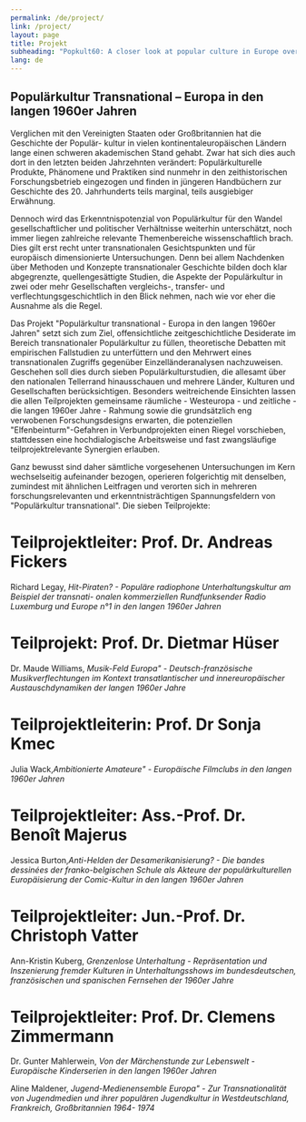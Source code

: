 ```yaml
---
permalink: /de/project/
link: /project/
layout: page
title: Projekt
subheading: "Popkult60: A closer look at popular culture in Europe over the long decade of the 1960s"
lang: de
---
```

## Populärkultur Transnational – Europa in den langen 1960er Jahren
<!-- more -->

Verglichen mit den Vereinigten Staaten oder Großbritannien hat die Geschichte der Populär- kultur in vielen kontinentaleuropäischen Ländern lange einen schweren akademischen Stand gehabt. Zwar hat sich dies auch dort in den letzten beiden Jahrzehnten verändert: Populärkulturelle Produkte, Phänomene und Praktiken sind nunmehr in den zeithistorischen Forschungsbetrieb eingezogen und finden in jüngeren Handbüchern zur Geschichte des 20. Jahrhunderts teils marginal, teils ausgiebiger Erwähnung.

Dennoch wird das Erkenntnispotenzial von Populärkultur für den Wandel gesellschaftlicher und politischer Verhältnisse weiterhin unterschätzt, noch immer liegen zahlreiche relevante Themenbereiche wissenschaftlich brach. Dies gilt erst recht unter transnationalen Gesichtspunkten und für europäisch dimensionierte Untersuchungen. Denn bei allem Nachdenken über Methoden und Konzepte transnationaler Geschichte bilden doch klar abgegrenzte, quellengesättigte Studien, die Aspekte der Populärkultur in zwei oder mehr Gesellschaften vergleichs-, transfer- und verflechtungsgeschichtlich in den Blick nehmen, nach wie vor eher die Ausnahme als die Regel.

Das Projekt "Populärkultur transnational - Europa in den langen 1960er Jahren" setzt sich zum Ziel, offensichtliche zeitgeschichtliche Desiderate im Bereich transnationaler Populärkultur zu füllen, theoretische Debatten mit empirischen Fallstudien zu unterfüttern und den Mehrwert eines transnationalen Zugriffs gegenüber Einzelländeranalysen nachzuweisen. Geschehen soll dies durch sieben Populärkulturstudien, die allesamt über den nationalen Tellerrand hinausschauen und mehrere Länder, Kulturen und Gesellschaften berücksichtigen. Besonders weitreichende Einsichten lassen die allen Teilprojekten gemeinsame räumliche - Westeuropa - und zeitliche - die langen 1960er Jahre - Rahmung sowie die grundsätzlich eng verwobenen Forschungsdesigns erwarten, die potenziellen "Elfenbeinturm"-Gefahren in Verbundprojekten einen Riegel vorschieben, stattdessen eine hochdialogische Arbeitsweise und fast zwangsläufige teilprojektrelevante Synergien erlauben.

Ganz bewusst sind daher sämtliche vorgesehenen Untersuchungen im Kern wechselseitig aufeinander bezogen, operieren folgerichtig mit denselben, zumindest mit ähnlichen Leitfragen und verorten sich in mehreren forschungsrelevanten und erkenntnisträchtigen Spannungsfeldern von "Populärkultur transnational".
Die sieben Teilprojekte:

# Teilprojektleiter: Prof. Dr. Andreas Fickers

Richard Legay, *Hit-Piraten? - Populäre radiophone Unterhaltungskultur am Beispiel der transnati- onalen kommerziellen Rundfunksender Radio Luxemburg und Europe n°1 in den langen 1960er Jahren*

# Teilprojekt: Prof. Dr. Dietmar Hüser

Dr. Maude Williams, *Musik-Feld Europa" - Deutsch-französische Musikverflechtungen im Kontext transatlantischer und innereuropäischer Austauschdynamiken der langen 1960er Jahre*

# Teilprojektleiterin: Prof. Dr Sonja Kmec

Julia Wack,*Ambitionierte Amateure" - Europäische Filmclubs in den langen 1960er Jahren*

# Teilprojektleiter: Ass.-Prof. Dr. Benoît Majerus

Jessica Burton,*Anti-Helden der Desamerikanisierung? - Die bandes dessinées der franko-belgischen Schule als Akteure der populärkulturellen Europäisierung der Comic-Kultur in den langen 1960er Jahren*

# Teilprojektleiter: Jun.-Prof. Dr. Christoph Vatter

Ann-Kristin Kuberg, *Grenzenlose Unterhaltung - Repräsentation und Inszenierung fremder Kulturen in Unterhaltungsshows im bundesdeutschen, französischen und spanischen Fernsehen der 1960er Jahre*

# Teilprojektleiter: Prof. Dr. Clemens Zimmermann

Dr. Gunter Mahlerwein, *Von der Märchenstunde zur Lebenswelt - Europäische Kinderserien in den langen 1960er Jahren*

Aline Maldener, *Jugend-Medienensemble Europa" - Zur Transnationalität von Jugendmedien und ihrer populären Jugendkultur in Westdeutschland, Frankreich, Großbritannien 1964- 1974*
